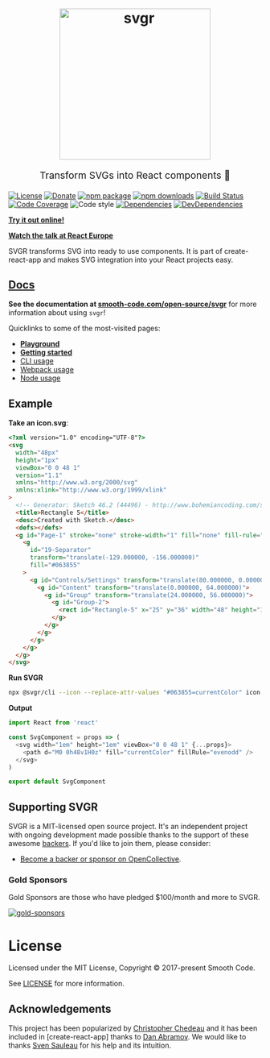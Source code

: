 <h1 align="center">
  <img src="https://raw.githubusercontent.com/smooth-code/svgr/master/resources/svgr-logo.png" alt="svgr" title="svgr" width="300">
</h1>
<p align="center" style="font-size: 1.2rem;">Transform SVGs into React components 🦁</p>

[![License](https://img.shields.io/npm/l/@svgr/core.svg)](https://github.com/smooth-code/svgr/blob/master/LICENSE)
[![Donate](https://opencollective.com/svgr/backers/badge.svg)](https://opencollective.com/svgr/donate)
[![npm package](https://img.shields.io/npm/v/@svgr/core/latest.svg)](https://www.npmjs.com/package/@svgr/core)
[![npm downloads](https://img.shields.io/npm/dm/@svgr/core.svg)](https://www.npmjs.com/package/@svgr/core)
[![Build Status](https://img.shields.io/travis/smooth-code/svgr.svg)](https://travis-ci.org/smooth-code/svgr)
[![Code Coverage](https://img.shields.io/codecov/c/github/smooth-code/svgr.svg)](https://codecov.io/github/smooth-code/svgr)
![Code style](https://img.shields.io/badge/code_style-prettier-ff69b4.svg)
[![Dependencies](https://img.shields.io/david/smooth-code/svgr.svg?path=packages%2Fcore)](https://david-dm.org/smooth-code/svgr?path=packages/core)
[![DevDependencies](https://img.shields.io/david/dev/smooth-code/svgr.svg)](https://david-dm.org/smooth-code/svgr?type=dev)

[**Try it out online!**](https://svgr.now.sh)

[**Watch the talk at React Europe**](https://www.youtube.com/watch?v=geKCzi7ZPkA)

SVGR transforms SVG into ready to use components. It is part of create-react-app and makes SVG integration into your React projects easy.

## [Docs](https://www.smooth-code.com/open-source/svgr)

**See the documentation at [smooth-code.com/open-source/svgr](https://www.smooth-code.com/open-source/svgr)** for more information about using `svgr`!

Quicklinks to some of the most-visited pages:

- [**Playground**](https://www.smooth-code.com/open-source/svgr/playground/)
- [**Getting started**](https://www.smooth-code.com/open-source/svgr/docs/getting-started/)
- [CLI usage](https://www.smooth-code.com/open-source/svgr/docs/cli/)
- [Webpack usage](https://www.smooth-code.com/open-source/svgr/docs/webpack/)
- [Node usage](https://www.smooth-code.com/open-source/svgr/docs/node-api/)

## Example

**Take an icon.svg**:

```html
<?xml version="1.0" encoding="UTF-8"?>
<svg
  width="48px"
  height="1px"
  viewBox="0 0 48 1"
  version="1.1"
  xmlns="http://www.w3.org/2000/svg"
  xmlns:xlink="http://www.w3.org/1999/xlink"
>
  <!-- Generator: Sketch 46.2 (44496) - http://www.bohemiancoding.com/sketch -->
  <title>Rectangle 5</title>
  <desc>Created with Sketch.</desc>
  <defs></defs>
  <g id="Page-1" stroke="none" stroke-width="1" fill="none" fill-rule="evenodd">
    <g
      id="19-Separator"
      transform="translate(-129.000000, -156.000000)"
      fill="#063855"
    >
      <g id="Controls/Settings" transform="translate(80.000000, 0.000000)">
        <g id="Content" transform="translate(0.000000, 64.000000)">
          <g id="Group" transform="translate(24.000000, 56.000000)">
            <g id="Group-2">
              <rect id="Rectangle-5" x="25" y="36" width="48" height="1"></rect>
            </g>
          </g>
        </g>
      </g>
    </g>
  </g>
</svg>
```

**Run SVGR**

```sh
npx @svgr/cli --icon --replace-attr-values "#063855=currentColor" icon.svg
```

**Output**

```js
import React from 'react'

const SvgComponent = props => (
  <svg width="1em" height="1em" viewBox="0 0 48 1" {...props}>
    <path d="M0 0h48v1H0z" fill="currentColor" fillRule="evenodd" />
  </svg>
)

export default SvgComponent
```

## Supporting SVGR

SVGR is a MIT-licensed open source project. It's an independent project with ongoing development made possible thanks to the support of these awesome [backers](/BACKERS.md). If you'd like to join them, please consider:

- [Become a backer or sponsor on OpenCollective](https://opencollective.com/svgr).

### Gold Sponsors

Gold Sponsors are those who have pledged \$100/month and more to SVGR.

[![gold-sponsors](https://opencollective.com/svgr/tiers/gold-sponsors.svg?avatarHeight=120&width=600)](https://opencollective.com/svgr/order/6010)

# License

Licensed under the MIT License, Copyright © 2017-present Smooth Code.

See [LICENSE](./LICENSE) for more information.

## Acknowledgements

This project has been popularized by [Christopher Chedeau](https://twitter.com/vjeux) and it has been included in [create-react-app] thanks to [Dan Abramov](https://twitter.com/dan_abramov). We would like to thanks [Sven Sauleau](https://twitter.com/svensauleau) for his help and its intuition.
